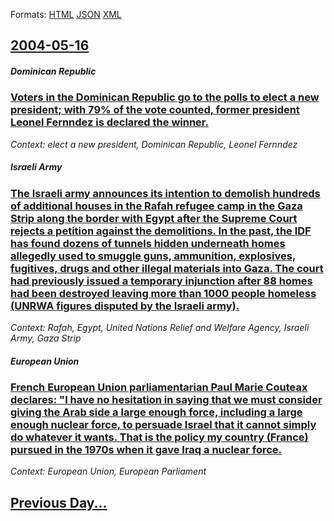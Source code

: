 
Formats: [HTML](2004/05/16/index.html)  [JSON](2004/05/16/index.json)  [XML](2004/05/16/index.xml)  

## [2004-05-16](/news/2004/05/16/index.md)

##### Dominican Republic
### [ Voters in the Dominican Republic go to the polls to elect a new president; with 79% of the vote counted, former president Leonel Fernndez is declared the winner. ](/news/2004/05/16/voters-in-the-dominican-republic-go-to-the-polls-to-elect-a-new-president-with-79-of-the-vote-counted-former-president-leonel-fernandez.md)
_Context: elect a new president, Dominican Republic, Leonel Fernndez_

##### Israeli Army
### [ The Israeli army announces its intention to demolish hundreds of additional houses in the Rafah refugee camp in the Gaza Strip along the border with Egypt after the Supreme Court rejects a petition against the demolitions. In the past, the IDF has found dozens of tunnels hidden underneath homes allegedly used to smuggle guns, ammunition, explosives, fugitives, drugs and other illegal materials into Gaza. The court had previously issued a temporary injunction after 88 homes had been destroyed leaving more than 1000 people homeless (UNRWA figures disputed by the Israeli army). ](/news/2004/05/16/the-israeli-army-announces-its-intention-to-demolish-hundreds-of-additional-houses-in-the-rafah-refugee-camp-in-the-gaza-strip-along-the-bo.md)
_Context: Rafah, Egypt, United Nations Relief and Welfare Agency, Israeli Army, Gaza Strip_

##### European Union
### [ French European Union parliamentarian Paul Marie Couteax declares: "I have no hesitation in saying that we must consider giving the Arab side a large enough force, including a large enough nuclear force, to persuade Israel that it cannot simply do whatever it wants. That is the policy my country (France) pursued in the 1970s when it gave Iraq a nuclear force.](/news/2004/05/16/french-european-union-parliamentarian-paul-marie-couteax-declares-i-have-no-hesitation-in-saying-that-we-must-consider-giving-the-arab-si.md)
_Context: European Union, European Parliament_

## [Previous Day...](/news/2004/05/15/index.md)

